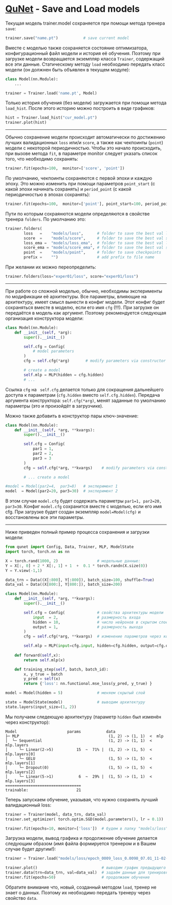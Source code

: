 # [QuNet](README.md) - Save and Load models

Текущая модель trainer.model сохраняется при помощи метода тренера `save`:
```python
trainer.save("name.pt")           # save current model 
```
Вместе с моделью также сохраняется состояние оптимизатора, конфигурационный файл модели и история её обучения.
Поэтому при загрузке модели возвращается экземпляр класса `Trainer`, содержащий все эти данные.
Статическому методу `load` необходимо передать  класс модели
(он должнен быть объявлен в текущем модуле):
```python
class Model(nn.Module):
    ...

trainer = Trainer.load('name.pt', Model)
```

Только история обучения (без модели) загружается при помощи метода `load_hist`.
После этого историю можно построить в виде графиков:
```python
hist = Trainer.load_hist("cur_model.pt")
trainer.plot(hist)
```

<hr>

Обычно сохранение модели происходит автоматически по достижению лучших валидационных `loss` или/и `score`, а также как чекпоинты (`point`) модели с некоторой периодичностью. 
Чтобы это начало происходить, при вызове метода `fit`, в параметре monitor следует указать список того, что необходимо сохранять:
```python
trainer.fit(epochs=100,  monitor=['score', 'point'])
```
По умолчанию, чекпоинты сохраняются с первой эпохи и каждую эпоху.
Это можно изменить при помощи параметров `point_start` (с какой эпохи начинать сохранять) и `period_point` (с какой периодичностью в эпохах сохранять):
```python
trainer.fit(epochs=100,  monitor=['point'], point_start=100, period_point=10)
```

Пути по которым сохраянются модели определяются в свойстве тренера `folders`.
По умолчанию это:
```python
trainer.folders(
        loss   =    "models/loss",      # folder to save the best val loss models
        score  =    "models/score",     # folder to save the best val score models
        loss_ema =  "models/loss_ema",  # folder to save the best val loss EMA models
        score_ema = "models/score_ema", # folder to save the best val score EMA models
        point  =    "models/point",     # folder to save checkpoints
        prefix =    "")                 # add prefix to file name 
```
При желании их можно переопределить:
```python
trainer.folders(loss="exper01/loss", score="exper01/loss")
```
<hr>

При работе со сложной моделью, обычно, необходимы эксперименты по модификации её архитектуры.
Все параметры, влияющие на архитектуру, имеет смысл вынести в конфиг модели.
Этот конфиг будет сохраняться вместе в моделю, если его имя `cfg`  (!!!).
При загрузке он передаётся в модель как аргумент.
Поэтому рекомендуется следующая организация конструктора модели:
```python
class Model(nn.Module):
    def __init__(self, *arg):        
        super().__init__()       

        self.cfg = Config(
            # model parameters
        )
        cfg = self.cfg(*arg)       # modify parameters via constructor argument

        # create a model
        self.mlp = MLP(hidden = cfg.hidden)
        # ...
```
Cсылка `cfg` на ` self.cfg` делается только для сокращения дальнейшего доступа к параметрам (`cfg.hidden` вместо `self.cfg.hidden`). Передача аргумента конструктора: `self.cfg(*arg)`, менят заданные по умолчанию параметры (это и произойдёт в загрузчике).

Можно также добавить в конструктор пары ключ-значение:
```python
class Model(nn.Module):
    def __init__(self, *arg, **kvargs):        
        super().__init__()       

        self.cfg = Config(
            par1 = 1,
            par2 = 2,
            par3 = 3
        )
        cfg = self.cfg(*arg, **kvargs)    # modify parameters via constructor arguments

        # ... create a model

#model = Model(par2=4,  par3=8)   # эксперимент 1
model  = Model(par2=20, par3=30)  # эксперимент 2
```
В этом случае `model.cfg` будет содержать параметры `par1=1, par2=20, par3=30`.
Конфиг `model.cfg` сохранится вместе с моделью, если его имя cfg.
При загрузке будет создан экземпляр `model=Model(cfg)` и восстановлены все эти параметры.

<hr>

Ниже приведен полный пример процесса сохранения и загрузки модели:
```python
from qunet import Config, Data, Trainer, MLP, ModelState
import torch, torch.nn as nn

X = torch.rand(1000, 2)                 # модельные данные:
Y = X[:, 0] + 2 * X[:, 1] + 1  +  0.1 * torch.randn(X.size(0))
Y = Y.view(-1,1)

data_trn = Data((X[:800], Y[:800]), batch_size=100, shuffle=True)
data_val = Data((X[800:], Y[800:]), batch_size=200)

class Model(nn.Module):
    def __init__(self, *arg, **kvargs):        
        super().__init__()       

        self.cfg = Config(              # свойства архитектуры модели
            input  = 2,                 # размерность входа
            hidden = 10,                # число нейронов в скрытом слое
            output = 1,                 # размерность выхода
        )
        cfg = self.cfg(*arg, **kvargs)  # изменение параметров через конструктор

        self.mlp = MLP(input=cfg.input, hidden=cfg.hidden, output=cfg.output)
    
    def forward(self,x):                
        return self.mlp(x)

    def training_step(self, batch, batch_id):    
        x, y_true = batch   
        y_pred = self(x)                
        return {'loss': nn.functional.mse_loss(y_pred, y_true) }            

model = Model(hidden = 5)               # меняем скрытый слой

state = ModelState(model)               # выводим архитектуру
state.layers(input_size=(1, 2))
```

Мы получаем следеющую архитектуру (параметр `hidden` был изменён через конструктор):
```
Model                      params           data
├─ MLP                                       (1, 2) -> (1, 1)  <  mlp
│  └─ Sequential                             (1, 2) -> (1, 1)  <  mlp.layers
│     └─ Linear(2->5)          15  ~  71% |  (1, 2) -> (1, 5)  <  mlp.layers[0]
│     └─ GELU                                (1, 5) -> (1, 5)  <  mlp.layers[1]
│     └─ Dropout(0)                          (1, 5) -> (1, 5)  <  mlp.layers[2]
│     └─ Linear(5->1)           6  ~  29% |  (1, 5) -> (1, 1)  <  mlp.layers[3]
=================================
trainable:                     21
```

Теперь запускаем обучение, указывая, что нужно сохранять лучший валидационный loss:
```python
trainer = Trainer(model, data_trn, data_val)
trainer.set_optimizer( torch.optim.SGD(model.parameters(), lr = 0.1))

trainer.fit(epochs=10, monitor=['loss'])  # будем в папку "models/loss" сохранять модели
```

Загрузка модели, вывод графика и продолжение обучение делается следующим образом (имя файла формируется тренером и в Вашем случае будет другим!):
```python
trainer = Trainer.load("models/loss/epoch_0009_loss_0.0098_07.01_11-02-17.pt", Model)

trainer.plot()                            # выводим график предыдущего обучения
trainer.data(trn=data_trn, val=data_val)  # задаём данные для тренировки и обучения
trainer.fit(epochs=50)                    # продолжаем обучение
```

Обратите внимание что, новый, созданный методом `load`, тренер не знает о данных.
Поэтому их необходимо передать тренеру через свойство `data`.
